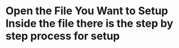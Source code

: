 <h1>Open the File You Want to Setup Inside the file there is the step by step process for setup</h1>
